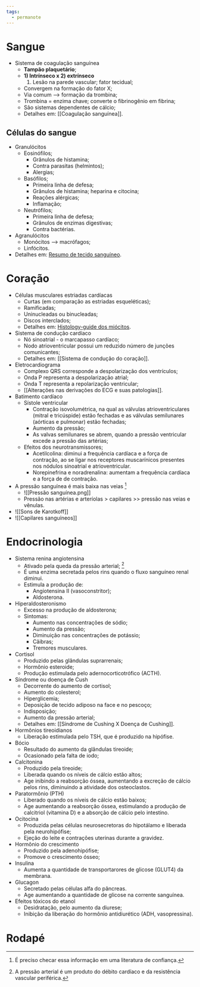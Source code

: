 ```yaml
---
tags:
  - permanote
---
```

# Sangue 
* Sistema de coagulação sanguínea 
	* **Tampão plaquetário**;
	* **1) Intrínseco x 2) extrínseco** 
		1. Lesão na parede vascular; fator tecidual; 
	* Convergem na formação do fator X;
	* Via comum --> formação da trombina; 
	* Trombina = enzima chave; converte o fibrinogênio em fibrina;
	* São sistemas dependentes de cálcio;
	* Detalhes em: [[Coagulação sanguínea]]. 
## Células do sangue
* Granulócitos
	* Eosinófilos; 
		* Grânulos de histamina;
		* Contra parasitas (helmintos);
		* Alergias;
	* Basófilos; 
		* Primeira linha de defesa;
		* Grânulos de histamina; heparina e citocina;
		* Reações alérgicas;
		* Inflamação;
	* Neutrófilos;
		* Primeira linha de defesa;
		* Grânulos de enzimas digestivas;
		* Contra bactérias. 
* Agranulócitos
	* Monócitos --> macrófagos;
	* Linfócitos.
* Detalhes em: [Resumo de tecido sanguíneo](https://1drv.ms/b/s!AtT1UeiE5rswg-Up4X4_OXycynC9TA?e=EjNa08).
# Coração 
* Células musculares estriadas cardíacas
	* Curtas (em comparação as estriadas esqueléticas);
	* Ramificadas; 
	* Uninucleadas ou binucleadas;
	* Discos interclados;
	* Detalhes em: [Histology-guide dos miócitos](http://histologyguide.com/slideview/MH-054-cardiac-muscle/04-slide-1.html).
* Sistema de condução cardíaco 
	* Nó sinoatrial - o marcapasso cardíaco;
	* Nodo atrioventricular possui um reduzido número de junções comunicantes;
	* Detalhes em: [[Sistema de condução do coração]].
* Eletrocardiograma 
	* Complexo QRS corresponde a despolarização dos ventrículos;
	* Onda P representa a despolarização atrial; 
	* Onda T representa a repolarização ventricular;
	* [[Alterações nas derivações do ECG e suas patologias]].
* Batimento cardíaco 
	* Sístole ventricular 
		* Contração isovolumétrica, na qual as válvulas atrioventriculares (mitral e tricúspide) estão fechadas e as válvulas semilunares (aórticas e pulmonar) estão fechadas;
		* Aumento da pressão;
		* As valvas semilunares se abrem, quando a pressão ventricular excede a pressão das artérias;
	* Efeitos dos neurotransmissores; 
		* Acetilcolina: diminui a frequência cardíaca e a força de contração, ao se ligar nos receptores muscarínicos presentes nos nódulos sinoatrial e atrioventricular. 
		* Norepinefrina e noradrenalina: aumentam a frequência cardíaca e a força de de contração. 
* A pressão sanguínea é mais baixa nas veias [^2]
	* ![[Pressão sanguínea.png]]
	* Pressão nas artérias e arteríolas > capilares >> pressão nas veias e vênulas. 
* ![[Sons de Karotkoff]]
* ![[Capilares sanguíneos]]
# Endocrinologia 
* Sistema renina angiotensina
	* Ativado pela queda da pressão arterial; [^1]
	* É uma enzima secretada pelos rins quando o fluxo sanguíneo renal diminui. 
	* Estimula a produção de: 
		* Angiotensina II (vasoconstritor); 
		* Aldosterona.
* Hiperaldosteronismo 
	* Excesso na produção de aldosterona; 
	* Sintomas:
		* Aumento nas concentrações de sódio; 
		* Aumento da pressão;
		* Diminuição nas concentrações de potássio; 
		* Cãibras; 
		* Tremores musculares.
* Cortisol 
	* Produzido pelas glândulas suprarrenais;
	* Hormônio esteroide; 
	* Produção estimulada pelo adernocorticotrófico (ACTH).
* Síndrome ou doença de Cush
	* Decorrente do aumento de cortisol;
	* Aumento do colesterol; 
	* Hiperglicemia; 
	* Deposição de tecido adiposo na face e no pescoço;
	* Indisposição; 
	* Aumento da pressão arterial;
	* Detalhes em: [[Síndrome de Cushing X Doença de Cushing]].
* Hormônios tireoidianos 
	* Liberação estimulada pelo TSH, que é produzido na hipófise. 
* Bócio
	* Resultado do aumento da glândulas tireoide; 
	* Ocasionado pela falta de iodo;
* Calcitonina 
	* Produzido pela tireoide; 
	* Liberada quando os níveis de cálcio estão altos; 
	* Age inibindo a reabsorção óssea, aumentando a excreção de cálcio pelos rins, diminuindo a atividade dos osteoclastos. 
* Paratormônio (PTH)
	* Liberado quando os níveis de cálcio estão baixos;
	* Age aumentando a reabsorção óssea, estimulando a produção de calcitriol (vitamina D) e a absorção de cálcio pelo intestino. 
* Ocitocina 
	* Produzida pelas células neurosecretoras do hipotálamo e liberada pela neurohipófise;
	* Ejeção do leite e contrações uterinas durante a gravidez.
* Hormônio do crescimento
	* Produzido pela adenohipófise; 
	* Promove o crescimento ósseo;
* Insulina
	* Aumenta a quantidade de transportarores de glicose (GLUT4) da membrana. 
* Glucagon 
	* Secretado pelas células alfa do pâncreas. 
	* Age aumentando a quantidade de glicose na corrente sanguínea. 
* Efeitos tóxicos do etanol 
	* Desidratação, pelo aumento da diurese;
	* Inibição da liberação do hormônio antidiurético (ADH, vasopressina).

# Rodapé
[^1]: A pressão arterial é um produto do débito cardíaco e da resistência vascular periférica. 
[^2]: É preciso checar essa informação em uma literatura de confiança.
